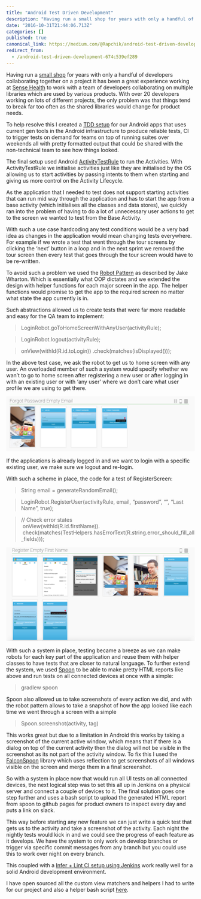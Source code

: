 ```yaml
---
title: "Android Test Driven Development"
description: "Having run a small shop for years with only a handful of developers collaborating together on a project it has been a great experience…"
date: "2016-10-31T21:44:06.713Z"
categories: []
published: true
canonical_link: https://medium.com/@Rapchik/android-test-driven-development-674c539ef289
redirect_from:
  - /android-test-driven-development-674c539ef289
---
```


Having run a [small shop](http://www.nerdiacs.com/) for years with only a handful of developers collaborating together on a project it has been a great experience working at [Sense Health](http://www.sense-health.com/) to work with a team of developers collaborating on multiple libraries which are used by various products. With over 20 developers working on lots of different projects, the only problem was that things tend to break far too often as the shared libraries would change for product needs.

To help resolve this I created a [TDD setup](https://github.com/umarniz/AndroidEspressoHelpers) for our Android apps that uses current gen tools in the Android infrastructure to produce reliable tests, CI to trigger tests on demand for teams on top of running suites over weekends all with pretty formatted output that could be shared with the non-technical team to see how things looked.

The final setup used Android [ActivityTestRule](https://developer.android.com/reference/android/support/test/rule/ActivityTestRule.html) to run the Activities. With ActivityTestRule we initialise activities just like they are initialised by the OS allowing us to start activities by passing intents to them when starting and giving us more control on the Activity Lifecycle.

As the application that I needed to test does not support starting activities that can run mid way through the application and has to start the app from a base activity (which initialises all the classes and data stores), we quickly ran into the problem of having to do a lot of unnecessary user actions to get to the screen we wanted to test from the Base Activity.

With such a use case hardcoding any test conditions would be a very bad idea as changes in the application would mean changing tests everywhere. For example if we wrote a test that went through the tour screens by clicking the ‘next’ button in a loop and in the next sprint we removed the tour screen then every test that goes through the tour screen would have to be re-written.

To avoid such a problem we used the [Robot Pattern](http://jakewharton.com/testing-robots/) as described by Jake Wharton. Which is essentially what OOP dictates and we extended the design with helper functions for each major screen in the app. The helper functions would promise to get the app to the required screen no matter what state the app currently is in.

Such abstractions allowed us to create tests that were far more readable and easy for the QA team to implement:

> LoginRobot.goToHomeScreenWithAnyUser(activityRule);

> LoginRobot.logout(activityRule);

> onView(withId(R.id.toLogin)) .check(matches(isDisplayed()));

In the above test case, we ask the robot to get us to home screen with any user. An overloaded member of such a system would specify whether we wan’t to go to home screen after registering a new user or after logging in with an existing user or with ‘any user’ where we don’t care what user profile we are using to get there.

![A spoon test showing design problems and testing empty field errors](./asset-1.png)

If the applications is already logged in and we want to login with a specific existing user, we make sure we logout and re-login.

With such a scheme in place, the code for a test of RegisterScreen:

> String email = generateRandomEmail();

> LoginRobot.RegisterUser(activityRule, email, “password”, “”, “Last Name”, true);

> // Check error states  
>  onView(withId(R.id.firstName)).  
>  check(matches(TestHelpers.hasErrorText(R.string.error\_should\_fill\_all\_fields)));

![Note how the test only has RegisterUser but the app starts by logging the user out and going to registration screen first](./asset-2.png)

With such a system in place, testing became a breeze as we can make robots for each key part of the application and reuse them with helper classes to have tests that are closer to natural language. To further extend the system, we used [Spoon](https://github.com/square/spoon) to be able to make pretty HTML reports like above and run tests on all connected devices at once with a simple:

> gradlew spoon

Spoon also allowed us to take screenshots of every action we did, and with the robot pattern allows to take a snapshot of how the app looked like each time we went through a screen with a simple

> Spoon.screenshot(activity, tag)

This works great but due to a limitation in Android this works by taking a screenshot of the current active window, which means that if there is a dialog on top of the current activity then the dialog will not be visible in the screenshot as its not part of the activity window. To fix this I used the [FalconSpoon](https://github.com/jraska/Falcon) library which uses reflection to get screenshots of all windows visible on the screen and merge them in a final screenshot.

So with a system in place now that would run all UI tests on all connected devices, the next logical step was to set this all up in Jenkins on a physical server and connect a couple of devices to it. The final solution goes one step further and uses a bash script to upload the generated HTML report from spoon to github pages for product owners to inspect every day and puts a link on slack.

This way before starting any new feature we can just write a quick test that gets us to the activity and take a screenshot of the activity. Each night the nightly tests would kick in and we could see the progress of each feature as it develops. We have the system to only work on develop branches or trigger via specific commit messages from any branch but you could use this to work over night on every branch.

This coupled with a [Infer + Lint CI setup using Jenkins](https://medium.com/@Rapchik/static-analysis-build-server-for-android-with-jenkins-using-docker-bda888d4b34e#.fbla8yfa7) work really well for a solid Android development environment.

I have open sourced all the custom view matchers and helpers I had to write for our project and also a helper bash script [here](https://github.com/umarniz/AndroidEspressoHelpers).
